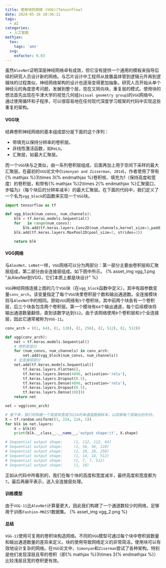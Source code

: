 ```yaml
---
title: 使用块的网络 (VGG)(TensorFlow)
date: 2024-05-16 10:56:11
tags:
  - AI
categories:
  - 人工智能
mathjax:
  tex:
    tags: 'ams'
  svg:
    exFactor: 0.03
---
```


虽然`AlexNet`证明深层神经网络卓有成效，但它没有提供一个通用的模板来指导后续的研究人员设计新的网络。与芯片设计中工程师从放置晶体管到逻辑元件再到逻辑块的过程类似，神经网络架构的设计也逐渐变得更加抽象。研究人员开始从单个神经元的角度思考问题，发展到整个层，现在又转向块，重复层的模式。使用块的想法首先出现在牛津大学的视觉几何组(`visual geometry group`)的`VGG`网络中。通过使用循环和子程序，可以很容易地在任何现代深度学习框架的代码中实现这些重复的架构。
<!-- more -->
#### VGG块

经典卷积神经网络的基本组成部分是下面的这个序列：
- 带填充以保持分辨率的卷积层。
- 非线性激活函数，如`ReLU`。
- 汇聚层，如最大汇聚层。

而一个`VGG`块与之类似，由一系列卷积层组成，后面再加上用于空间下采样的最大汇聚层。在最初的`VGG`论文中(`Simonyan and Zisserman, 2014`)，作者使用了带有{% mathjax %}3\times 3{% endmathjax %}卷积核、填充为1（保持高度和宽度）的卷积层，和带有{% mathjax %}2\times 2{% endmathjax %}汇聚窗口、步幅为`2`（每个块后的分辨率减半）的最大汇聚层。在下面的代码中，我们定义了一个名为`vgg_block`的函数来实现一个`VGG`块。
```python
import tensorflow as tf

def vgg_block(num_convs, num_channels):
    blk = tf.keras.models.Sequential()
    for _ in range(num_convs):
        blk.add(tf.keras.layers.Conv2D(num_channels,kernel_size=3,padding='same',activation='relu'))
    blk.add(tf.keras.layers.MaxPool2D(pool_size=2, strides=2))

    return blk
```
#### VGG网络

与`AlexNet、LeNet`一样，`VGG`网络可以分为两部分：第一部分主要由卷积层和汇聚层组成，第二部分由全连接层组成。如下图中所示。
{% asset_img vgg_1.png "从AlexNet到VGG，它们本质上都是块设计" %}

`VGG`神经网络连接上图的几个`VGG`块（在`vgg_block`函数中定义）。其中有超参数变量`conv_arch`。该变量指定了每个`VGG`块里卷积层个数和输出通道数。全连接模块则与`AlexNet`中的相同。原始`VGG`网络有`5`个卷积块，其中前两个块各有一个卷积层，后三个块各包含两个卷积层。第一个模块有`64`个输出通道，每个后续模块将输出通道数量翻倍，直到该数字达到`512`。由于该网络使用`8`个卷积层和`3`个全连接层，因此它通常被称为`VGG-11`。
```python
conv_arch = ((1, 64), (1, 128), (2, 256), (2, 512), (2, 512))

def vgg(conv_arch):
    net = tf.keras.models.Sequential()
    # 卷积层部分
    for (num_convs, num_channels) in conv_arch:
        net.add(vgg_block(num_convs, num_channels))
    # 全连接层部分
    net.add(tf.keras.models.Sequential([
        tf.keras.layers.Flatten(),
        tf.keras.layers.Dense(4096, activation='relu'),
        tf.keras.layers.Dropout(0.5),
        tf.keras.layers.Dense(4096, activation='relu'),
        tf.keras.layers.Dropout(0.5),
        tf.keras.layers.Dense(10)]))
    return net

net = vgg(conv_arch)

# 接下来，我们将构建一个高度和宽度为224的单通道数据样本，以观察每个层输出的形状。
X = tf.random.uniform((1, 224, 224, 1))
for blk in net.layers:
    X = blk(X)
    print(blk.__class__.__name__,'output shape:\t', X.shape)

# Sequential output shape:     (1, 112, 112, 64)
# Sequential output shape:     (1, 56, 56, 128)
# Sequential output shape:     (1, 28, 28, 256)
# Sequential output shape:     (1, 14, 14, 512)
# Sequential output shape:     (1, 7, 7, 512)
# Sequential output shape:     (1, 10)
```
正如从代码中所看到的，我们在每个块的高度和宽度减半，最终高度和宽度都为`7`。最后再展平表示，送入全连接层处理。
#### 训练模型

由于`VGG-11`比`AlexNet`计算量更大，因此我们构建了一个通道数较少的网络，足够用于训练`Fashion-MNIST`数据集。
{% asset_img vgg_2.png %}
#### 总结

`VGG-11`使用可复用的卷积块构造网络。不同的`VGG`模型可通过每个块中卷积层数量和输出通道数量的差异来定义。块的使用导致网络定义的非常简洁。使用块可以有效地设计复杂的网络。在`VGG`论文中，`Simonyan`和`Ziserman`尝试了各种架构。特别是他们发现深层且窄的卷积（即{% mathjax %}3\times 3{% endmathjax %}）比较浅层且宽的卷积更有效。

